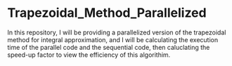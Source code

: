 # Trapezoidal_Method_Parallelized

In this repository, I will be providing a parallelized version of the trapezoidal method for integral approximation, and I will be calculating the execution time of the parallel code and the sequential code, then caluclating the speed-up factor to view the efficiency of this algorithim.
